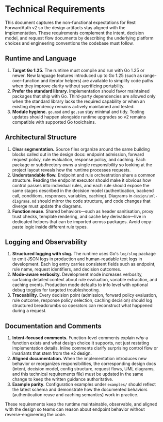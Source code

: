 # Technical Requirements

This document captures the non-functional expectations for Rest ForwardAuth v2 so the design
artifacts stay aligned with the implementation. These requirements complement the intent,
decision model, and request flow documents by describing the underlying platform choices and
engineering conventions the codebase must follow.

## Runtime and Language

1. **Target Go 1.25.** The runtime must compile and run with Go 1.25 or newer. New language
   features introduced up to Go 1.25 (such as range-over-function and iterator helpers) are
   available to simplify code paths when they improve clarity without sacrificing portability.
2. **Prefer the standard library.** Implementation should favor maintained packages that ship
   with Go. Third-party dependencies are allowed only when the standard library lacks the
   required capability or when an existing dependency remains actively maintained and tested.
3. **Module hygiene.** `go.mod` and `go.sum` stay minimal and tidy. Tooling updates should happen
   alongside runtime upgrades so v2 remains compatible with supported Go toolchains.

## Architectural Structure

1. **Clear segmentation.** Source files organize around the same building blocks called out in the
   design docs: endpoint admission, forward request policy, rule evaluation, response policy,
   and caching. Each package or subdirectory owns a single responsibility so
   looking at the project layout reveals how the runtime processes requests.
2. **Understandable flow.** Endpoint and rule orchestration share a common structure. Reading the
   endpoint executor should make it obvious how control passes into individual rules, and each
   rule should expose the same stages described in the decision model (authentication, backend
   call, conditions, responses, variables, caching). Diagrams in `design/uml-diagrams.md` should
   mirror the code structure, and code changes that diverge must update the diagrams.
3. **Function reuse.** Shared behaviors—such as header sanitisation, proxy trust checks, template
   rendering, and cache key derivation—live in dedicated helpers that can be imported across
   packages. Avoid copy-paste logic inside different rule types.

## Logging and Observability

1. **Structured logging with slog.** The runtime uses Go's `log/slog` package to emit JSON logs in
   production and human-readable text logs in development. Each log entry carries consistent
   fields such as endpoint, rule name, request identifiers, and decision outcomes.
2. **Mode-aware verbosity.** Development mode increases verbosity, surfacing detailed context about
   rule evaluation, variable extraction, and caching events. Production mode defaults to info
   level with optional debug toggles for targeted troubleshooting.
3. **Traceability.** Every decision point (admission, forward policy evaluation, rule outcome,
   response policy selection, caching decision) should log structured breadcrumbs so
   operators can reconstruct what happened during a request.

## Documentation and Comments

1. **Intent-focused comments.** Function-level comments explain *why* a function exists and what
   design choice it supports, not just restating implementation details. Inline comments clarify
   surprising control flow or invariants that stem from the v2 design.
2. **Aligned documentation.** When the implementation introduces new behavior or reorganizes
   responsibilities, the corresponding design docs (intent, decision model, config structure,
   request flows, UML diagrams, and this technical requirements file) must be updated in the same
   change to keep the written guidance authoritative.
3. **Example parity.** Configuration examples under `examples/` should reflect the latest schema and
   demonstrate how the documented behaviors (authentication reuse and caching
   semantics) work in practice.

These requirements keep the runtime maintainable, observable, and aligned with the design so teams
can reason about endpoint behavior without reverse-engineering the code.
